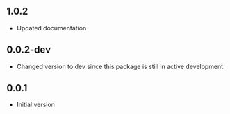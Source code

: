 ## 1.0.2

- Updated documentation

## 0.0.2-dev

- Changed version to dev since this package is still in active development

## 0.0.1

- Initial version
